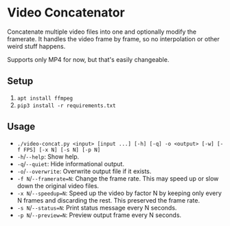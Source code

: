 # Video Concatenator

Concatenate multiple video files into one and optionally modify the framerate. It handles the video frame by frame, so no interpolation or other weird stuff happens.

Supports only MP4 for now, but that's easily changeable.

## Setup

1. `apt install ffmpeg`
1. `pip3 install -r requirements.txt`

## Usage

- `./video-concat.py <input> [input ...] [-h] [-q] -o <output> [-w] [-f FPS] [-x N] [-s N] [-p N]`
- `-h`/`--help`: Show help.
- `-q`/`--quiet`: Hide informational output.
- `-o`/`--overwrite`: Overwrite output file if it exists.
- `-f N`/`--framerate=N`: Change the frame rate. This may speed up or slow down the original video files.
- `-x N`/`--speedup=N`: Speed up the video by factor N by keeping only every N frames and discarding the rest. This preserved the frame rate.
- `-s N`/`--status=N`: Print status message every N seconds.
- `-p N`/`--preview=N`: Preview output frame every N seconds.
